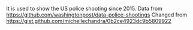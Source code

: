 It is used to show the US police shooting since 2015.
Data from https://github.com/washingtonpost/data-police-shootings
Changed from https://gist.github.com/michellechandra/0b2ce4923dc9b5809922